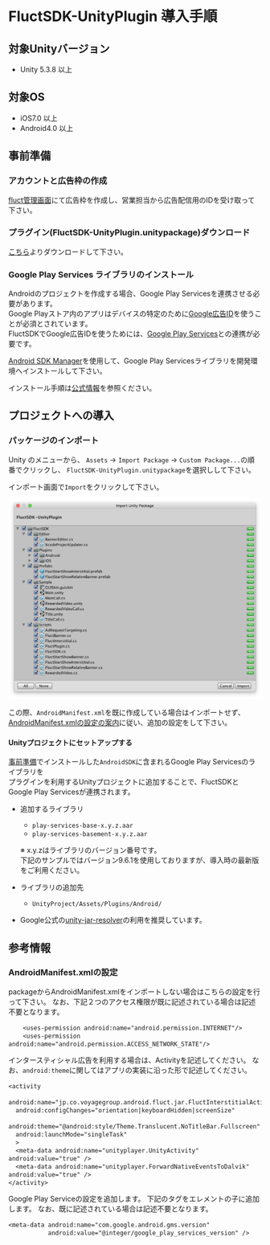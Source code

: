 # FluctSDK-UnityPlugin 導入手順

## 対象Unityバージョン

* Unity 5.3.8 以上

## 対象OS

* iOS7.0 以上
* Android4.0 以上

## 事前準備
### アカウントと広告枠の作成
[fluct管理画面](https://fluct.jp/login)にて広告枠を作成し、営業担当から広告配信用のIDを受け取って下さい。

### プラグイン(FluctSDK-UnityPlugin.unitypackage)ダウンロード
[こちら](https://github.com/voyagegroup/FluctSDK-Unity/releases/latest)よりダウンロードして下さい。

### Google Play Services ライブラリのインストール
Androidのプロジェクトを作成する場合、Google Play Servicesを連携させる必要があります。  
Google Playストア内のアプリはデバイスの特定のために[Google広告ID](https://support.google.com/googleplay/android-developer/answer/6048248?hl=ja)を使うことが必須とされています。  
FluctSDKでGoogle広告IDを使うためには、[Google Play Services](https://developers.google.com/android/guides/setup)との連携が必要です。  

[Android SDK Manager](https://developer.android.com/tools/help/sdk-manager.html)を使用して、Google Play Servicesライブラリを開発環境へインストールして下さい。

インストール手順は[公式情報](https://developers.google.com/android/guides/setup)を参照ください。

## プロジェクトへの導入
### パッケージのインポート
Unity のメニューから、 `Assets` -> `Import Package` -> `Custom Package...`の順番でクリックし、 `FluctSDK-UnityPlugin.unitypackage`を選択しして下さい。

インポート画面で`Import`をクリックして下さい。

![Import画面](img/import_unitypackage.png)

この際、`AndroidManifest.xml`を既に作成している場合はインポートせず、[AndroidManifest.xmlの設定の案内](#androidmanifestxmlの設定)に従い、追加の設定をして下さい。

#### Unityプロジェクトにセットアップする

 [事前準備](#google-play-services-ライブラリのインストール)でインストールした`AndroidSDK`に含まれるGoogle Play Servicesのライブラリを  
プラグインを利用するUnityプロジェクトに追加することで、FluctSDKとGoogle Play Servicesが連携されます。

- 追加するライブラリ
  - `play-services-base-x.y.z.aar`
  - `play-services-basement-x.y.z.aar`

  ※ x.y.zはライブラリのバージョン番号です。  
  下記のサンプルではバージョン9.6.1を使用しておりますが、導入時の最新版をご利用ください。  

- ライブラリの追加先  
  - `UnityProject/Assets/Plugins/Android/`

- Google公式の[unity-jar-resolver](https://github.com/googlesamples/unity-jar-resolver)の利用を推奨しています。

## 参考情報
### AndroidManifest.xmlの設定

packageからAndroidManifest.xmlをインポートしない場合はこちらの設定を行って下さい。
なお、下記２つのアクセス権限が既に記述されている場合は記述不要となります。

```
    <uses-permission android:name="android.permission.INTERNET"/>
    <uses-permission android:name="android.permission.ACCESS_NETWORK_STATE"/>
```

インタースティシャル広告を利用する場合は、Activityを記述してください。
なお、`android:theme`に関してはアプリの実装に沿った形で記述してください。

```
<activity
  android:name="jp.co.voyagegroup.android.fluct.jar.FluctInterstitialActivity"
  android:configChanges="orientation|keyboardHidden|screenSize"
  android:theme="@android:style/Theme.Translucent.NoTitleBar.Fullscreen"
  android:launchMode="singleTask"
  >
  <meta-data android:name="unityplayer.UnityActivity" android:value="true" />
  <meta-data android:name="unityplayer.ForwardNativeEventsToDalvik" android:value="true" />
</activity>
```

Google Play Serviceの設定を追加します。
下記のタグを<application>エレメントの子に追加します。
なお、既に記述されている場合は記述不要となります。

```
<meta-data android:name="com.google.android.gms.version"
           android:value="@integer/google_play_services_version" />
```
